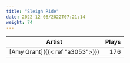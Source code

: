 ```yaml
---
title: "Sleigh Ride"
date: 2022-12-08/2022T07:21:14
weight: 74
---
```




 Artist | Plays 
----- | -----:
[Amy Grant]({{< ref "a3053">}}) | 176
